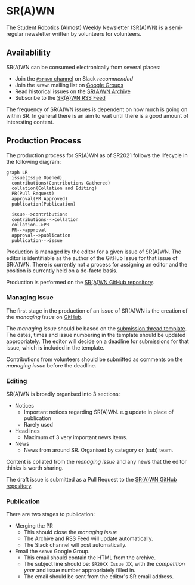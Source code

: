 # SR(A)WN

The Student Robotics (Almost) Weekly Newsletter (SR(A)WN) is a semi-regular newsletter written by volunteers for volunteers.

## Availablility

SR(A)WN can be consumed electronically from several places:

- Join the [`#srawn` channel](https://app.slack.com/client/T0EEPF1LH/C01GBT8NMSN) on Slack _recommended_
- Join the `srawn` mailing list on [Google Groups](https://groups.google.com/g/srawn)
- Read historical issues on the [SR(A)WN Archive](https://studentrobotics.org/srawn)
- Subscribe to the [SR(A)WN RSS Feed](https://studentrobotics.org/srawn/rss.xml)

The frequency of SR(A)WN issues is dependent on how much is going on within SR. In general there is an aim to wait until there is a good amount of interesting content.

## Production Process

The production process for SR(A)WN as of SR2021 follows the lifecycle in the following diagram:

```mermaid
graph LR
  issue(Issue Opened)
  contributions(Contributions Gathered)
  collation(Collation and Editing)
  PR(Pull Request)
  approval(PR Approved)
  publication(Publication)

  issue-->contributions
  contributions-->collation
  collation-->PR
  PR-->approval
  approval-->publication
  publication-->issue

```

Production is managed by the editor for a given issue of SR(A)WN. The editor is identifiable as the author of the GitHub Issue for that issue of SR(A)WN. There is currently not a process for assigning an editor and the position is currently held on a de-facto basis.

Production is performed on the [SR(A)WN GitHub repository][srawn-github].

### Managing Issue

The first stage in the production of an issue of SR(A)WN is the creation of the *managing issue* on [GitHub](https://github.com/srobo/srawn/issues?q=is%3Aissue).

The *managing issue* should be based on the [submission thread template](https://github.com/srobo/srawn/blob/master/.github/ISSUE_TEMPLATE/submission-thread.md). The dates, times and issue numbering in the template should be updated appropriately. The editor will decide on a deadline for submissions for that issue, which is included in the template.

Contributions from volunteers should be submitted as comments on the *managing issue* before the deadline.

### Editing

SR(A)WN is broadly organised into 3 sections:

- Notices
    - Important notices regarding SR(A)WN. e.g update in place of publication
    - Rarely used
- Headlines
    - Maximum of 3 very important news items.
- News
    - News from around SR. Organised by category or (sub) team.

Content is collated from the *managing issue* and any news that the editor thinks is worth sharing.

The draft issue is submitted as a Pull Request to the [SR(A)WN GitHub repository][srawn-github].

### Publication

There are two stages to publication:

- Merging the PR
    - This should close the *managing issue*
    - The Archive and RSS Feed will update automatically.
    - The Slack channel will post automatically.
- Email the `srawn` Google Group.
    - This email should contain the HTML from the archive.
    - The subject line should be: `SR20XX Issue XX`, with the _competition year_ and issue number appropriately filled in.
    - The email should be sent from the editor's SR email address.

[srawn-github]: https://github.com/srobo/srawn
